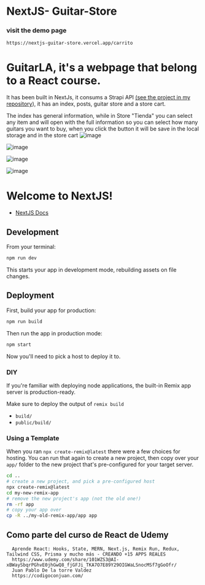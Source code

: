 
  
# NextJS- Guitar-Store      
      
### visit the demo page
    https://nextjs-guitar-store.vercel.app/carrito

 # GuitarLA, it's a webpage that belong to  a React course.

It has been built in NextJs, it consums a Strapi API [(see the project in my repository](https://github.com/omarasael1980/guitarrStore)), it has an index,  posts, guitar store and a  store cart.

The index has general information, while in Store "Tienda" you can select any item and will open with the full information so you can select how many guitars you want to buy, when you click the button it will be save in the local storage and in the store cart
![image](https://github.com/omarasael1980/GuitarStoreRemix/assets/51717542/2597d534-dda8-4c22-b5a5-04ae2707fd99)


![image](https://github.com/omarasael1980/GuitarStoreRemix/assets/51717542/01f0137d-5efe-465b-8c9d-b663e5c811cb)

![image](https://github.com/omarasael1980/GuitarStoreRemix/assets/51717542/4dd013d7-baec-4c68-89bf-a8202bb6eccf)

![image](https://github.com/omarasael1980/GuitarStoreRemix/assets/51717542/00341276-f79b-468e-9c62-9c79764b7c50)

# Welcome to NextJS!

- [NextJS Docs](https://nextjs.org/docs)

## Development

From your terminal:

```sh
npm run dev
```

This starts your app in development mode, rebuilding assets on file changes.

## Deployment

First, build your app for production:

```sh
npm run build
```

Then run the app in production mode:

```sh
npm start
```

Now you'll need to pick a host to deploy it to.

### DIY

If you're familiar with deploying node applications, the built-in Remix app server is production-ready.

Make sure to deploy the output of `remix build`

- `build/`
- `public/build/`

### Using a Template

When you ran `npx create-remix@latest` there were a few choices for hosting. You can run that again to create a new project, then copy over your `app/` folder to the new project that's pre-configured for your target server.

```sh
cd ..
# create a new project, and pick a pre-configured host
npx create-remix@latest
cd my-new-remix-app
# remove the new project's app (not the old one!)
rm -rf app
# copy your app over
cp -R ../my-old-remix-app/app app
```
 
## Como parte del curso de React de Udemy
      Aprende React: Hooks, State, MERN, Next.js, Remix Run, Redux, Tailwind CSS, Prisma y mucho más - CREANDO +15 APPS REALES
      https://www.udemy.com/share/101WZS3@AI-xBWaySbqrPGhvE0jhGwQ8_fjGFJi_TKA7O7E89Y29OIGWaLSnocMSf7gGoOfr/
      Juan Pablo De la torre Valdez
      https://codigoconjuan.com/
